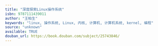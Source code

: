 ```yaml
---
title: "深度探索Linux操作系统"
isbn: 9787111439011
author: "王柏生"
keywords: "linux, 操作系统, Linux, 内核, 计算机, 计算机系统, kernel, 编程"
source: "unknown"
available: TRUE
douban_url: https://book.douban.com/subject/25743846/
---
```

